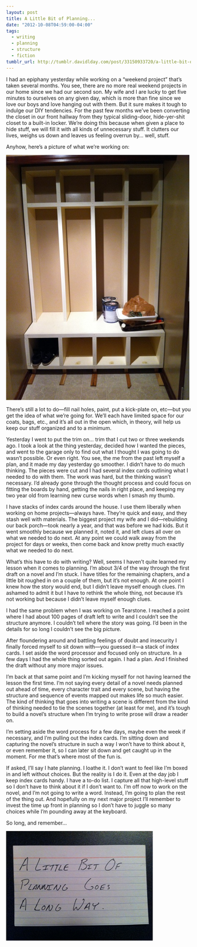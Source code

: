 ```yaml
---
layout: post
title: A Little Bit of Planning...
date: "2012-10-08T04:59:00-04:00"
tags:
  - writing
  - planning
  - structure
  - fiction
tumblr_url: http://tumblr.davidlday.com/post/33150933720/a-little-bit-of-planning
---
```


I had an epiphany yesterday while working on a “weekend project” that’s taken
several months. You see, there are no more real weekend projects in our home
since we had our second son. My wife and I are lucky to get five minutes to
ourselves on any given day, which is more than fine since we love our boys and
love hanging out with them. But it sure makes it tough to indulge our DIY
tendencies. For the past few months we’ve been converting the closet in our
front hallway from they typical sliding-door, hide-yer-shit closet to a built-in
locker. We’re doing this because when given a place to hide stuff, we will fill
it with all kinds of unnecessary stuff. It clutters our lives, weighs us down
and leaves us feeling overrun by… well, stuff.

Anyhow, here’s a picture of what we’re working on:

![Hall Closet Insert](/images/imported/tumblr/tumblr_mbkfd1OCZn1r5rd2t.jpg)

There’s still a lot to do—fill nail holes, paint, put a kick-plate on, etc—but
you get the idea of what we’re going for. We’ll each have limited space for our
coats, bags, etc., and it’s all out in the open which, in theory, will help us
keep our stuff organized and to a minimum.

Yesterday I went to put the trim on… trim that I cut two or three weekends ago.
I took a look at the thing yesterday, decided how I wanted the pieces, and went
to the garage only to find out what I thought I was going to do wasn’t possible.
Or even right. You see, the me from the past left myself a plan, and it made my
day yesterday go smoother. I didn’t have to do much thinking. The pieces were
cut and I had several index cards outlining what I needed to do with them. The
work was hard, but the thinking wasn’t necessary. I’d already gone through the
thought process and could focus on fitting the boards by hand, getting the nails
in right place, and keeping my two year old from learning new curse words when I
smash my thumb.

I have stacks of index cards around the house. I use them liberally when working
on home projects—always have. They’re quick and easy, and they stash well with
materials. The biggest project my wife and I did—rebuilding our back porch—took
nearly a year, and that was before we had kids. But it went smoothly because we
planned it, noted it, and left clues all over on what we needed to do next. At
any point we could walk away from the project for days or weeks, then come back
and know pretty much exactly what we needed to do next.

What’s this have to do with writing? Well, seems I haven’t quite learned my
lesson when it comes to planning. I’m about 3/4 of the way through the first
draft on a novel and I’m stuck. I have titles for the remaining chapters, and a
little bit roughed in on a couple of them, but it’s not enough. At one point I
knew how the story would end, but I didn’t leave myself enough clues. I’m
ashamed to admit it but I have to rethink the whole thing, not because it’s not
working but because I didn’t leave myself enough clues.

I had the same problem when I was working on Tearstone. I reached a point where
I had about 100 pages of draft left to write and I couldn’t see the structure
anymore. I couldn’t tell where the story was going. I’d been in the details for
so long I couldn’t see the big picture.

After floundering around and battling feelings of doubt and insecurity I finally
forced myself to sit down with—you guessed it—a stack of index cards. I set
aside the word processor and focused only on structure. In a few days I had the
whole thing sorted out again. I had a plan. And I finished the draft without any
more major issues.

I’m back at that same point and I’m kicking myself for not having learned the
lesson the first time. I’m not saying every detail of a novel needs planned out
ahead of time, every character trait and every scene, but having the structure
and sequence of events mapped out makes life so much easier. The kind of
thinking that goes into writing a scene is different from the kind of thinking
needed to tie the scenes together (at least for me), and it’s tough to build a
novel’s structure when I’m trying to write prose will draw a reader on.

I’m setting aside the word process for a few days, maybe even the week if
necessary, and I’m pulling out the index cards. I’m sitting down and capturing
the novel’s structure in such a way I won’t have to think about it, or even
remember it, so I can later sit down and get caught up in the moment. For me
that’s where most of the fun is.

If asked, I’ll say I hate planning. I loathe it. I don’t want to feel like I’m
boxed in and left without choices. But the reality is I do it. Even at the day
job I keep index cards handy. I have a to-do list. I capture all that high-level
stuff so I don’t have to think about it if I don’t want to. I’m off now to work
on the novel, and I’m not going to write a word. Instead, I’m going to plan the
rest of the thing out. And hopefully on my next major project I’ll remember to
invest the time up front in planning so I don’t have to juggle so many choices
while I’m pounding away at the keyboard.

So long, and remember…

![A little bit of planning](/images/imported/tumblr/tumblr_mbkgx9zjxp1r5rd2t.jpg)
